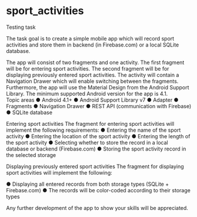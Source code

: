 # sport_activities

Testing task 
 
The task goal is to create a simple mobile app which will record sport activities and store them in backend (in Firebase.com) or a local SQLite database. 
 
The app will consist of two fragments and one activity. The first fragment will be for entering sport activities. The second fragment will be for displaying previously entered sport activities. The activity will contain a Navigation Drawer which will enable switching between the fragments. Furthermore, the app will use the Material Design from the Android Support Library. The minimum supported Android version for the app is 4.1.  
Topic areas 
● Android 4.1+ 
● Android Support Library v7 
● Adapter 
● Fragments 
● Navigation Drawer 
● REST API (communication with Firebase) 
● SQLite database 
 
Entering sport activities The fragment for entering sport activities will implement the following requirements: 
● Entering the name of the sport activity 
● Entering the location of the sport activity 
● Entering the length of the sport activity 
● Selecting whether to store the record in a local database or backend (Firebase.com) 
● Storing the sport activity record in the selected storage 
 
Displaying previously entered sport activities The fragment for displaying sport activities will implement the following: 
 
● Displaying all entered records from both storage types (SQLite + Firebase.com) 
● The records will be color-coded according to their storage types 
 
Any further development of the app to show your skills will be appreciated.  
